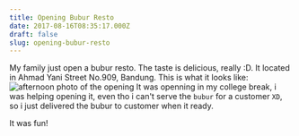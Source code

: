 ```yaml
---
title: Opening Bubur Resto
date: 2017-08-16T08:35:17.000Z
draft: false
slug: opening-bubur-resto
---
```


My family just open a bubur resto. The taste is delicious, really :D. It located in Ahmad Yani Street No.909, Bandung. This is what it looks like: 
![afternoon photo of the opening](/photos/opening-bubur/1-opening-bubur.jpg)
It was openning in my college break, i was helping opening it, even tho i can't serve the `bubur` for a customer `XD`, so i just delivered the bubur to customer when it ready.

It was fun!
  
